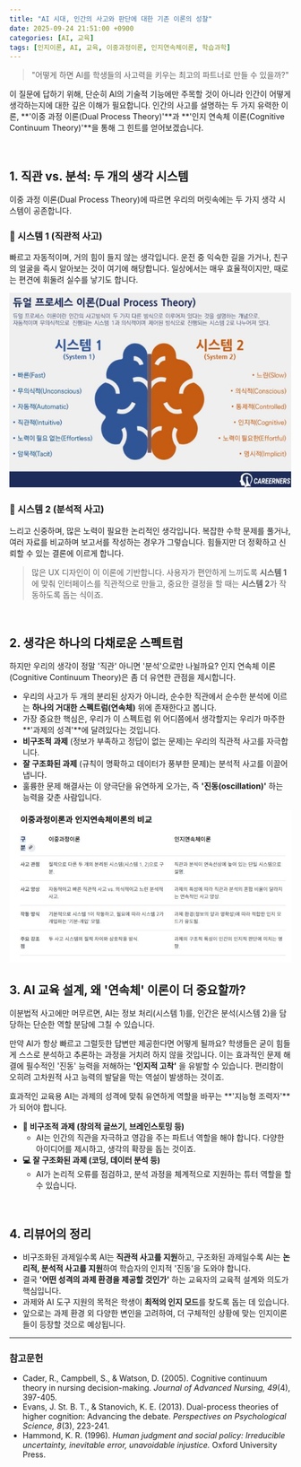 ```yaml
---
title: "AI 시대, 인간의 사고와 판단에 대한 기존 이론의 성찰"
date: 2025-09-24 21:51:00 +0900
categories: [AI, 교육]
tags: [인지이론, AI, 교육, 이중과정이론, 인지연속체이론, 학습과학]
---
```


> "어떻게 하면 AI를 학생들의 사고력을 키우는 최고의 파트너로 만들 수 있을까?" 

이 질문에 답하기 위해, 단순히 AI의 기술적 기능에만 주목할 것이 아니라 인간이 어떻게 생각하는지에 대한 깊은 이해가 필요합니다. 인간의 사고를 설명하는 두 가지 유력한 이론, **'이중 과정 이론(Dual Process Theory)'**과 **'인지 연속체 이론(Cognitive Continuum Theory)'**을 통해 그 힌트를 얻어보겠습니다.

<br>

## 1. 직관 vs. 분석: 두 개의 생각 시스템

이중 과정 이론(Dual Process Theory)에 따르면 우리의 머릿속에는 두 가지 생각 시스템이 공존합니다.

### 🧠 시스템 1 (직관적 사고)
빠르고 자동적이며, 거의 힘이 들지 않는 생각입니다. 운전 중 익숙한 길을 가거나, 친구의 얼굴을 즉시 알아보는 것이 여기에 해당합니다. 일상에서는 매우 효율적이지만, 때로는 편견에 휘둘려 실수를 낳기도 합니다.

![DPT](/assets/DPT.jpg)


### 🤔 시스템 2 (분석적 사고)
느리고 신중하며, 많은 노력이 필요한 논리적인 생각입니다. 복잡한 수학 문제를 풀거나, 여러 자료를 비교하며 보고서를 작성하는 경우가 그렇습니다. 힘들지만 더 정확하고 신뢰할 수 있는 결론에 이르게 합니다.

> 많은 UX 디자인이 이 이론에 기반합니다. 사용자가 편안하게 느끼도록 **시스템 1**에 맞춰 인터페이스를 직관적으로 만들고, 중요한 결정을 할 때는 **시스템 2**가 작동하도록 돕는 식이죠.

<br>

## 2. 생각은 하나의 다채로운 스펙트럼

하지만 우리의 생각이 정말 '직관' 아니면 '분석'으로만 나뉠까요? 인지 연속체 이론(Cognitive Continuum Theory)은 좀 더 유연한 관점을 제시합니다.

- 우리의 사고가 두 개의 분리된 상자가 아니라, 순수한 직관에서 순수한 분석에 이르는 **하나의 거대한 스펙트럼(연속체)** 위에 존재한다고 봅니다.
- 가장 중요한 핵심은, 우리가 이 스펙트럼 위 어디쯤에서 생각할지는 우리가 마주한 **'과제의 성격'**에 달려있다는 것입니다.
- **비구조적 과제** (정보가 부족하고 정답이 없는 문제)는 우리의 직관적 사고를 자극합니다.
- **잘 구조화된 과제** (규칙이 명확하고 데이터가 풍부한 문제)는 분석적 사고를 이끌어냅니다.
- 훌륭한 문제 해결사는 이 양극단을 유연하게 오가는, 즉 **'진동(oscillation)'** 하는 능력을 갖춘 사람입니다.

![Comparison](/assets/Comparison.jpg)
<br>

## 3. AI 교육 설계, 왜 '연속체' 이론이 더 중요할까?

이분법적 사고에만 머무르면, AI는 정보 처리(시스템 1)를, 인간은 분석(시스템 2)을 담당하는 단순한 역할 분담에 그칠 수 있습니다.

만약 AI가 항상 빠르고 그럴듯한 답변만 제공한다면 어떻게 될까요? 학생들은 굳이 힘들게 스스로 분석하고 추론하는 과정을 거치려 하지 않을 것입니다. 이는 효과적인 문제 해결에 필수적인 '진동' 능력을 저해하는 **'인지적 고착'** 을 유발할 수 있습니다. 편리함이 오히려 고차원적 사고 능력의 발달을 막는 역설이 발생하는 것이죠.

효과적인 교육용 AI는 과제의 성격에 맞춰 유연하게 역할을 바꾸는 **'지능형 조력자'**가 되어야 합니다.

- **🎨 비구조적 과제 (창의적 글쓰기, 브레인스토밍 등)**
  - AI는 인간의 직관을 자극하고 영감을 주는 파트너 역할을 해야 합니다. 다양한 아이디어를 제시하고, 생각의 확장을 돕는 것이죠.
- **💻 잘 구조화된 과제 (코딩, 데이터 분석 등)**
  - AI가 논리적 오류를 점검하고, 분석 과정을 체계적으로 지원하는 튜터 역할을 할 수 있습니다.

<br>

## 4. 리뷰어의 정리

- 비구조화된 과제일수록 AI는 **직관적 사고를 지원**하고, 구조화된 과제일수록 AI는 **논리적, 분석적 사고를 지원**하여 학습자의 인지적 '진동'을 도와야 합니다.
- 결국 **'어떤 성격의 과제 환경을 제공할 것인가'** 하는 교육자의 교육적 설계와 의도가 핵심입니다.
- 과제와 AI 도구 지원의 목적은 학생이 **최적의 인지 모드**를 찾도록 돕는 데 있습니다.
- 앞으로는 과제 환경 외 다양한 변인을 고려하여, 더 구체적인 상황에 맞는 인지이론들이 등장할 것으로 예상됩니다.

---

### 참고문헌
- Cader, R., Campbell, S., & Watson, D. (2005). Cognitive continuum theory in nursing decision-making. *Journal of Advanced Nursing, 49*(4), 397-405.
- Evans, J. St. B. T., & Stanovich, K. E. (2013). Dual-process theories of higher cognition: Advancing the debate. *Perspectives on Psychological Science, 8*(3), 223-241.
- Hammond, K. R. (1996). *Human judgment and social policy: Irreducible uncertainty, inevitable error, unavoidable injustice.* Oxford University Press.
